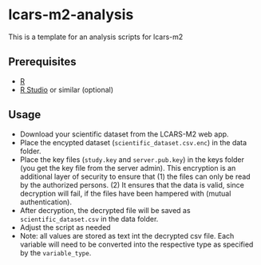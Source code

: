 # lcars-m2-analysis
This is a template for an analysis scripts for lcars-m2

## Prerequisites
- [R](https://cran.r-project.org/)
- [R Studio](https://posit.co/download/rstudio-desktop/) or similar (optional)

## Usage
- Download your scientific dataset from the LCARS-M2 web app.
- Place the encypted dataset (`scientific_dataset.csv.enc`) in the data folder.
- Place the key files (`study.key` and `server.pub.key`) in the keys folder (you get the key file from the server admin). This encryption is an additional layer of security to ensure that (1) the files can only be read by the authorized persons. (2) It ensures that the data is valid, since decryption will fail, if the files have been hampered with (mutual authentication).
- After decryption, the decrypted file will be saved as `scientific_dataset.csv` in the data folder.
- Adjust the script as needed
- Note: all values are stored as text int the decrypted csv file. Each variable will need to be converted into the respective type as specified by the `variable_type`.
